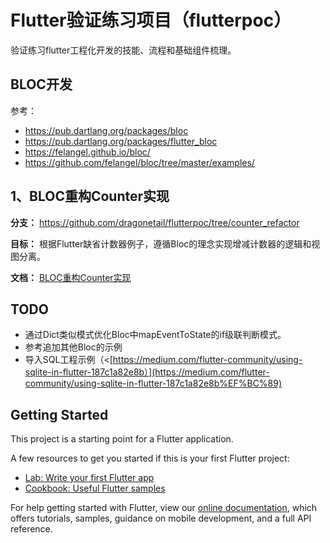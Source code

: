 # Flutter验证练习项目（flutterpoc）

验证练习flutter工程化开发的技能、流程和基础组件梳理。

## BLOC开发

参考：

- <https://pub.dartlang.org/packages/bloc>
- <https://pub.dartlang.org/packages/flutter_bloc>
- <https://felangel.github.io/bloc/>
- <https://github.com/felangel/bloc/tree/master/examples/>



## 1、BLOC重构Counter实现

**分支：** <https://github.com/dragonetail/flutterpoc/tree/counter_refactor>

**目标：** 根据Flutter缺省计数器例子，遵循Bloc的理念实现增减计数器的逻辑和视图分离。

**文档：** [BLOC重构Counter实现](./docs/1-counter_refactor.md)



## TODO

- 通过Dict类似模式优化Bloc中mapEventToState的if级联判断模式。
- 参考追加其他Bloc的示例
- 导入SQL工程示例（<[https://medium.com/flutter-community/using-sqlite-in-flutter-187c1a82e8b）](https://medium.com/flutter-community/using-sqlite-in-flutter-187c1a82e8b%EF%BC%89)



## Getting Started

This project is a starting point for a Flutter application.

A few resources to get you started if this is your first Flutter project:

- [Lab: Write your first Flutter app](https://flutter.io/docs/get-started/codelab)
- [Cookbook: Useful Flutter samples](https://flutter.io/docs/cookbook)

For help getting started with Flutter, view our [online documentation](https://flutter.io/docs), which offers tutorials, samples, guidance on mobile development, and a full API reference.

